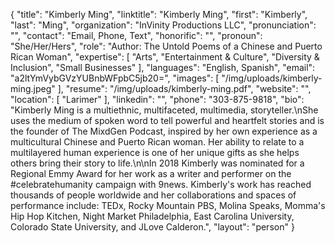 {
  "title": "Kimberly Ming",
  "linktitle": "Kimberly Ming",
  "first": "Kimberly",
  "last": "Ming",
  "organization": "InVinity Productions LLC",
  "pronunciation": "",
  "contact": "Email, Phone, Text",
  "honorific": "",
  "pronoun": "She/Her/Hers",
  "role": "Author: The Untold Poems of a Chinese and Puerto Rican Woman",
  "expertise": [
    "Arts",
    "Entertainment & Culture",
    "Diversity & Inclusion",
    "Small Businesses"
  ],
  "languages": "English, Spanish",
  "email": "a2ltYmVybGVzYUBnbWFpbC5jb20=",
  "images": [
    "/img/uploads/kimberly-ming.jpeg"
  ],
  "resume": "/img/uploads/kimberly-ming.pdf",
  "website": "",
  "location": [
    "Larimer"
  ],
  "linkedin": "",
  "phone": "303-875-9818",
  "bio": "Kimberly Ming is a multiethnic, multifaceted, multimedia, storyteller.\nShe uses the medium of spoken word to tell powerful and heartfelt stories and is the founder of The MixdGen Podcast, inspired by her own experience as a multicultural Chinese and Puerto Rican woman. Her ability to relate to a multilayered human experience is one of her unique gifts as she helps others bring their story to life.\n\nIn 2018 Kimberly was nominated for a Regional Emmy Award for her work as a writer and performer on the #celebratehumanity campaign with 9news. Kimberly's work has reached thousands of people worldwide and her collaborations and spaces of performance include: TEDx, Rocky Mountain PBS, Molina Speaks, Momma's Hip Hop Kitchen, Night Market Philadelphia, East Carolina University, Colorado State University, and JLove Calderon.",
  "layout": "person"
}
